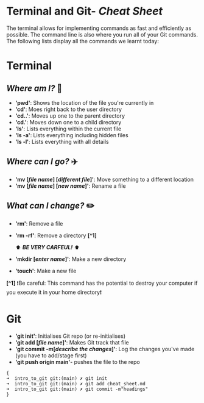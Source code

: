 # Terminal and Git- *Cheat Sheet* 
The terminal allows for implementing commands as fast and efficiently as possible. The command line is also where you run all of your Git commands. The following lists display all the commands we learnt today:
# Terminal
## *Where am I?* 🌠
- **'pwd'**: Shows the location of the file you're currently in
- **'cd'**: Moes right back to the user directory 
- **'cd..'**: Moves up one to the parent directory
- **'cd.'**: Moves down one to a child directory
- **'ls'**: Lists everything within the current file
- **'ls -a'**: Lists everything including hidden files
- **'ls -l'**: Lists everything with all details

## *Where can I go?* ✈️
- **'mv [*file name*] [*different file*]'**: Move something to a different location
- **'mv [*file name*] [*new name*]'**: Rename a file 
## *What can I change?* ✏️
- **'rm'**: Remove a file
- **'rm -rf'**: Remove a directory **[^1]**

    ⬆️ ***BE VERY CARFEUL!*** ⬆️
- **'mkdir [*enter name*]'**: Make a new directory 
- **'touch'**: Make a new file

**[^1]** ❗️Be careful: This command has the potential to destroy your computer if you execute it in your home directory❗️

# Git
- **'git init'**: Initialises Git repo (or re-initialises)
- **'git add [*file name*]'**: Makes Git track that file
- **'git commit -m[*describe the changes*]'**: Log the changes you've made (you have to add/stage first)
- **'git push origin main'**- pushes the file to the repo

```
{
➜  intro_to_git git:(main) ✗ git init
➜  intro_to_git git:(main) ✗ git add cheat_sheet.md 
➜  intro_to_git git:(main) ✗ git commit -m"headings"
}
```
